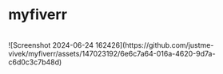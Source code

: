 # myfiverr
<br>
![Screenshot 2024-06-24 162426](https://github.com/justme-vivek/myfiverr/assets/147023192/6e6c7a64-016a-4620-9d7a-c6d0c3c7b48d)
